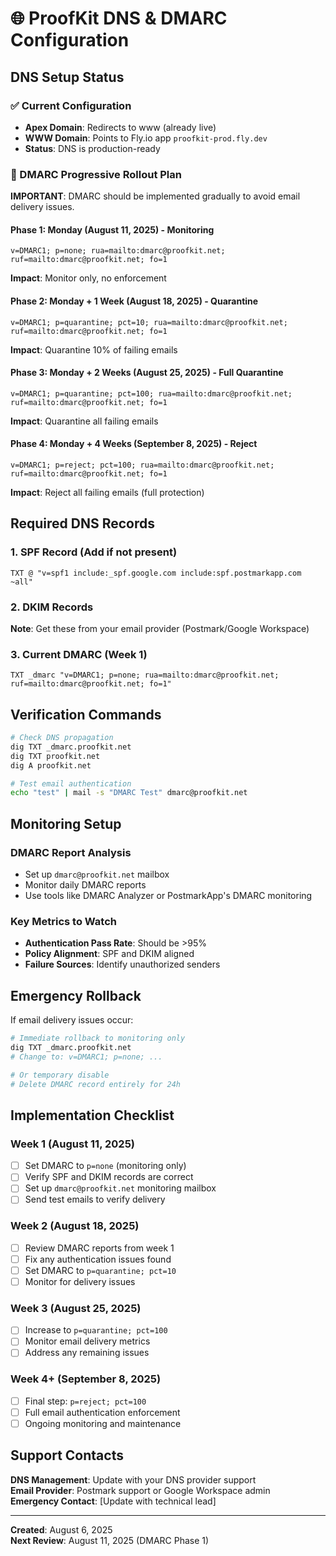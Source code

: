 # 🌐 ProofKit DNS & DMARC Configuration

## DNS Setup Status

### ✅ Current Configuration
- **Apex Domain**: Redirects to www (already live)
- **WWW Domain**: Points to Fly.io app `proofkit-prod.fly.dev`
- **Status**: DNS is production-ready

### 📧 DMARC Progressive Rollout Plan

**IMPORTANT**: DMARC should be implemented gradually to avoid email delivery issues.

#### Phase 1: Monday (August 11, 2025) - Monitoring
```dns
v=DMARC1; p=none; rua=mailto:dmarc@proofkit.net; ruf=mailto:dmarc@proofkit.net; fo=1
```
**Impact**: Monitor only, no enforcement

#### Phase 2: Monday + 1 Week (August 18, 2025) - Quarantine  
```dns
v=DMARC1; p=quarantine; pct=10; rua=mailto:dmarc@proofkit.net; ruf=mailto:dmarc@proofkit.net; fo=1
```
**Impact**: Quarantine 10% of failing emails

#### Phase 3: Monday + 2 Weeks (August 25, 2025) - Full Quarantine
```dns
v=DMARC1; p=quarantine; pct=100; rua=mailto:dmarc@proofkit.net; ruf=mailto:dmarc@proofkit.net; fo=1
```
**Impact**: Quarantine all failing emails

#### Phase 4: Monday + 4 Weeks (September 8, 2025) - Reject
```dns
v=DMARC1; p=reject; pct=100; rua=mailto:dmarc@proofkit.net; ruf=mailto:dmarc@proofkit.net; fo=1
```
**Impact**: Reject all failing emails (full protection)

## Required DNS Records

### 1. SPF Record (Add if not present)
```dns
TXT @ "v=spf1 include:_spf.google.com include:spf.postmarkapp.com ~all"
```

### 2. DKIM Records  
**Note**: Get these from your email provider (Postmark/Google Workspace)

### 3. Current DMARC (Week 1)
```dns
TXT _dmarc "v=DMARC1; p=none; rua=mailto:dmarc@proofkit.net; ruf=mailto:dmarc@proofkit.net; fo=1"
```

## Verification Commands

```bash
# Check DNS propagation
dig TXT _dmarc.proofkit.net
dig TXT proofkit.net
dig A proofkit.net

# Test email authentication
echo "test" | mail -s "DMARC Test" dmarc@proofkit.net
```

## Monitoring Setup

### DMARC Report Analysis
- Set up `dmarc@proofkit.net` mailbox
- Monitor daily DMARC reports
- Use tools like DMARC Analyzer or PostmarkApp's DMARC monitoring

### Key Metrics to Watch
- **Authentication Pass Rate**: Should be >95%
- **Policy Alignment**: SPF and DKIM aligned
- **Failure Sources**: Identify unauthorized senders

## Emergency Rollback

If email delivery issues occur:

```bash
# Immediate rollback to monitoring only
dig TXT _dmarc.proofkit.net 
# Change to: v=DMARC1; p=none; ...

# Or temporary disable
# Delete DMARC record entirely for 24h
```

## Implementation Checklist

### Week 1 (August 11, 2025)
- [ ] Set DMARC to `p=none` (monitoring only)
- [ ] Verify SPF and DKIM records are correct
- [ ] Set up `dmarc@proofkit.net` monitoring mailbox
- [ ] Send test emails to verify delivery

### Week 2 (August 18, 2025)  
- [ ] Review DMARC reports from week 1
- [ ] Fix any authentication issues found
- [ ] Set DMARC to `p=quarantine; pct=10`
- [ ] Monitor for delivery issues

### Week 3 (August 25, 2025)
- [ ] Increase to `p=quarantine; pct=100`
- [ ] Monitor email delivery metrics
- [ ] Address any remaining issues

### Week 4+ (September 8, 2025)
- [ ] Final step: `p=reject; pct=100`
- [ ] Full email authentication enforcement
- [ ] Ongoing monitoring and maintenance

## Support Contacts

**DNS Management**: Update with your DNS provider support  
**Email Provider**: Postmark support or Google Workspace admin  
**Emergency Contact**: [Update with technical lead]  

---
**Created**: August 6, 2025  
**Next Review**: August 11, 2025 (DMARC Phase 1)  
